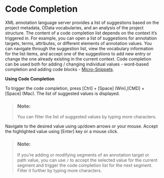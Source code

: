 <!-- loiodd4fc3ba9c8e440ba260b12a9c798508 -->

# Code Completion

XML annotation language server provides a list of suggestions based on the project metadata, OData vocabularies, and an analysis of the project structure. The content of a code completion list depends on the context it’s triggered in. For example, you can open a list of suggestions for annotation targets, terms, attributes, or different elements of annotation values. You can navigate through the suggestion list, view the vocabulary information for the list items, and accept one of the suggestions to add new entry or change the one already existing in the current context. Code completion can be used both for adding / changing individual values - word-based completion and adding code blocks - [Micro-Snippets](micro-snippets-addf811.md).

**Using Code Completion**

To trigger the code completion, press [Ctrl\] + [Space\]  \(Win\),[CMD\] + [Space\]  \(Mac\). The list of suggested values is displayed.

> ### Note:  
> You can filter the list of suggested values by typing more characters.

Navigate to the desired value using up/down arrows or your mouse. Accept the highlighted value using [Enter\] key or a mouse click.

> ### Note:  
> If you’re adding or modifying segments of an annotation target or path value, you can use `/` to accept the selected value for the current segment and trigger the code completion list for the next segment. Filter it further by typing more characters.

